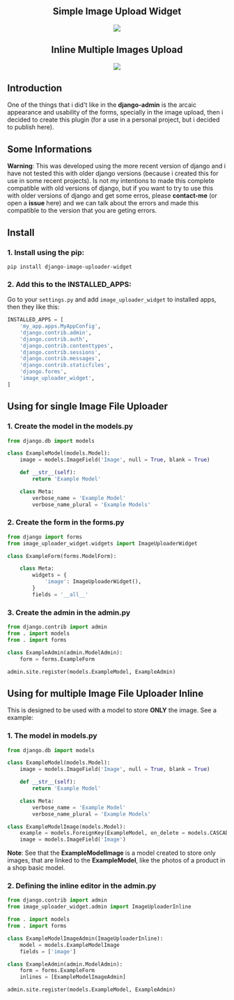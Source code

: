 <h2 align="center">Simple Image Upload Widget</h2>
<p align="center">
    <img src="preview/single.gif" />
</p>
<h2 align="center">Inline Multiple Images Upload</h2>
<p align="center">
    <img src="preview/multiple.gif" />
</p>

## Introduction

One of the things that i did't like in the **django-admin** is the arcaic appearance and usability of the forms, specially in the image upload, then i decided to create this plugin (for a use in a personal project, but i decided to publish here).

## Some Informations

**Warning**: This was developed using the more recent version of django and i have not tested this with older django versions (because i created this for use in some recent projects). Is not my intentions to made this complete compatible with old versions of django, but if you want to try to use this with older versions of django and get some erros, please **contact-me** (or open a **issue** here) and we can talk about the errors and made this compatible to the version that you are geting errors.

## Install

### 1. Install using the pip:

```
pip install django-image-uploader-widget
```

### 2. Add this to the INSTALLED_APPS:

Go to your `settings.py` and add `image_uploader_widget` to installed apps, then they like this:

```python
INSTALLED_APPS = [
    'my_app.apps.MyAppConfig',
    'django.contrib.admin',
    'django.contrib.auth',
    'django.contrib.contenttypes',
    'django.contrib.sessions',
    'django.contrib.messages',
    'django.contrib.staticfiles',
    'django.forms',
    'image_uploader_widget',
]
```

## Using for single Image File Uploader

### 1. Create the model in the models.py

```python
from django.db import models 

class ExampleModel(models.Model):
    image = models.ImageField('Image', null = True, blank = True)

    def __str__(self):
        return 'Example Model'

    class Meta:
        verbose_name = 'Example Model'
        verbose_name_plural = 'Example Models'
```

### 2. Create the form in the forms.py

```python
from django import forms
from image_uploader_widget.widgets import ImageUploaderWidget

class ExampleForm(forms.ModelForm):

    class Meta:
        widgets = {
            'image': ImageUploaderWidget(),
        }
        fields = '__all__'
```

### 3. Create the admin in the admin.py

```python
from django.contrib import admin
from . import models
from . import forms

class ExampleAdmin(admin.ModelAdmin):
    form = forms.ExampleForm

admin.site.register(models.ExampleModel, ExampleAdmin)
```

## Using for multiple Image File Uploader Inline

This is designed to be used with a model to store **ONLY** the image. See a example:


### 1. The model in models.py

```python
from django.db import models

class ExampleModel(models.Model):
    image = models.ImageField('Image', null = True, blank = True)

    def __str__(self):
        return 'Example Model'

    class Meta:
        verbose_name = 'Example Model'
        verbose_name_plural = 'Example Models'

class ExampleModelImage(models.Model):
    example = models.ForeignKey(ExampleModel, on_delete = models.CASCADE)
    image = models.ImageField('Image')
```

**Note**: See that the **ExampleModelImage** is a model created to store only images, that are linked to the **ExampleModel**, like the photos of a product in a shop basic model.

### 2. Defining the inline editor in the admin.py

```python
from django.contrib import admin
from image_uploader_widget.admin import ImageUploaderInline

from . import models
from . import forms

class ExampleModelImageAdmin(ImageUploaderInline):
    model = models.ExampleModelImage
    fields = ['image']

class ExampleAdmin(admin.ModelAdmin):
    form = forms.ExampleForm
    inlines = [ExampleModelImageAdmin]

admin.site.register(models.ExampleModel, ExampleAdmin)
```
